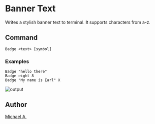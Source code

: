 # Banner Text
Writes a stylish banner text to terminal. It supports characters from a-z.

## Command
`Badge <text> [symbol]` 

### Examples
`Badge "hello there"`    
`Badge eight 8`  
`Badge "My name is Earl" X`      

![output](https://cloud.githubusercontent.com/assets/16080581/19627808/2345460c-9950-11e6-8cbd-72e863fda435.png)

## Author

[Michael A.](https://se.linkedin.com/in/michaelabebaw)
